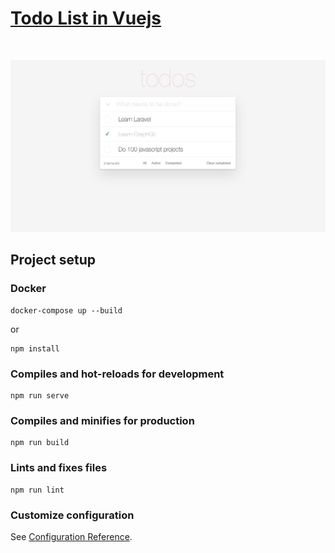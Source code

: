 
# [Todo List in Vuejs](https://erickferreir4.github.io/app-todo-vuejs/)

<br>

![Todo list](https://github.com/erickferreir4/app-todo-vuejs/blob/master/src/assets/todolist.png?raw=true)




## Project setup


### Docker

```
docker-compose up --build

```

or

```
npm install
```

### Compiles and hot-reloads for development
```
npm run serve
```

### Compiles and minifies for production
```
npm run build
```

### Lints and fixes files
```
npm run lint
```

### Customize configuration
See [Configuration Reference](https://cli.vuejs.org/config/).

